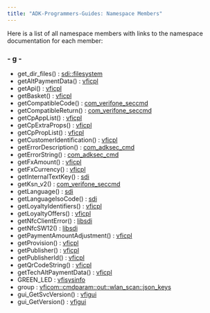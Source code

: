 ```yaml
---
title: "ADK-Programmers-Guides: Namespace Members"
---
```


Here is a list of all namespace members with links to the namespace documentation for each member:

### - g -

- get_dir_files() : <a href="namespacesdi_1_1filesystem.md#a1f6ec3c997cecac6418ae2cbe35b92d0">sdi::filesystem</a>
- getAltPaymentData() : <a href="namespacevficpl.md#a9de813115021e14784c242e92757d47f">vficpl</a>
- getApi() : <a href="namespacevficpl.md#a42b69ad670428bf118b40a00cf59b496">vficpl</a>
- getBasket() : <a href="namespacevficpl.md#ab1c5bc2e93eed8cd5c3356e1dd12f119">vficpl</a>
- getCompatibleCode() : <a href="namespacecom__verifone__seccmd.md#af55a5b4c8e099d741d4c38493fee3f3d">com_verifone_seccmd</a>
- getCompatibleReturn() : <a href="namespacecom__verifone__seccmd.md#ab920b3ec278fd494f64959ea64f02469">com_verifone_seccmd</a>
- getCpAppList() : <a href="namespacevficpl.md#ab0b9912d7ee77961fb31ae13f9e34e18">vficpl</a>
- getCpExtraProps() : <a href="namespacevficpl.md#a19a35b029151524c96d7131b3ddd4709">vficpl</a>
- getCpPropList() : <a href="namespacevficpl.md#a20d7f23a5f162116695a1192072f0d8f">vficpl</a>
- getCustomerIdentification() : <a href="namespacevficpl.md#aa2ddfbcdfec859501be40da14b462a9f">vficpl</a>
- getErrorDescription() : <a href="namespacecom__adksec__cmd.md#a3121d76c18d310000977ac9d2ddc3c07">com_adksec_cmd</a>
- getErrorString() : <a href="namespacecom__adksec__cmd.md#aad94ea47fc0f24cdb4d5079c910d11b5">com_adksec_cmd</a>
- getFxAmount() : <a href="namespacevficpl.md#a8e454211981744b922bae32f48d293e3">vficpl</a>
- getFxCurrency() : <a href="namespacevficpl.md#a168a379c94be7d795b0567e0890956ea">vficpl</a>
- getInternalTextKey() : <a href="namespacesdi.md#acbe03b26f4cc788074b40c5f8245bc21">sdi</a>
- getKsn_v2() : <a href="namespacecom__verifone__seccmd.md#a50a6ff38602b3fc92bfdb0743b361c7e">com_verifone_seccmd</a>
- getLanguage() : <a href="namespacesdi.md#a41554c6333a616786bb285dc51ab8ba9">sdi</a>
- getLanguageIsoCode() : <a href="namespacesdi.md#a97211a5500a8f9b7e877624f5330460f">sdi</a>
- getLoyaltyIdentifiers() : <a href="namespacevficpl.md#a0a7f7e7b82c6f3b755a81c7bfc7b7ab0">vficpl</a>
- getLoyaltyOffers() : <a href="namespacevficpl.md#a6c337b2d5da35972bb2ecee3c04f9a8a">vficpl</a>
- getNfcClientError() : <a href="namespacelibsdi.md#a22b6870acf257e81edc02ef0942b98ed">libsdi</a>
- getNfcSW12() : <a href="namespacelibsdi.md#a3b0818635e2caaab3b2f98370fb37d16">libsdi</a>
- getPaymentAmountAdjustment() : <a href="namespacevficpl.md#a5898fddd803a36971b95be0edb8d8876">vficpl</a>
- getProvision() : <a href="namespacevficpl.md#af3331180e3743ea6d16d29ff2427ac48">vficpl</a>
- getPublisher() : <a href="namespacevficpl.md#a3b3fc3a29c1354026365dd16bfc7e504">vficpl</a>
- getPublisherId() : <a href="namespacevficpl.md#a594d8e35680d4e7497544bc3d5ac8c46">vficpl</a>
- getQrCodeString() : <a href="namespacevficpl.md#a0277b25de7a0475fb50eb12c38b14181">vficpl</a>
- getTechAltPaymentData() : <a href="namespacevficpl.md#a923e76d59a4651b0f30b2df42601f790">vficpl</a>
- GREEN_LED : <a href="namespacevfisysinfo.md#ab6831a7d06c0a2bc69f9b024f6445a80ac9da5c4501ff07f5930282709dec61b3">vfisysinfo</a>
- group : <a href="namespacevficom_1_1cmdparam_1_1out_1_1wlan__scan_1_1json__keys.md#afd95b3d6f9333bb89f82ba0c38dccfd3">vficom::cmdparam::out::wlan_scan::json_keys</a>
- gui_GetSvcVersion() : <a href="namespacevfigui.md#a6f6b104be963114f33362e6a2af2cce1">vfigui</a>
- gui_GetVersion() : <a href="namespacevfigui.md#a50f3479412fe3105d4066f4e6219b578">vfigui</a>
